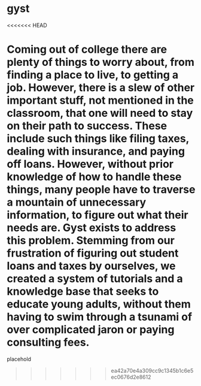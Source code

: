 # gyst
<<<<<<< HEAD

Coming out of college there are plenty of things to worry about, from finding a place to live, to getting a job. However, there is a slew of other important stuff, not mentioned in the classroom, that one will need to stay on their path to success. These include such things like filing taxes, dealing with insurance, and paying off loans. However, without prior knowledge of how to handle these things, many people have to traverse a mountain of  unnecessary information, to figure out what their needs are. Gyst exists to address this problem. Stemming from our frustration of figuring out student loans and taxes by ourselves, we created a system of tutorials and a knowledge base that seeks to educate young adults, without them having to swim through a tsunami of over complicated jaron or paying consulting fees.
=======
placehold
>>>>>>> ea42a70e4a309cc9c1345b1c6e5ec0676d2e8612
